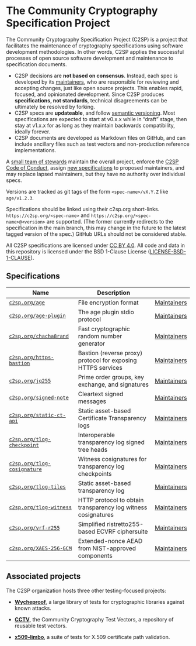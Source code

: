 # The Community Cryptography Specification Project

The Community Cryptography Specification Project (C2SP) is a project that
facilitates the maintenance of cryptography specifications using software
development methodologies. In other words, C2SP applies the successful processes
of open source software development and maintenance to specification documents.

* C2SP decisions are **not based on consensus**. Instead, each spec is developed
  by its [maintainers], who are responsible for reviewing and accepting changes,
  just like open source projects. This enables rapid, focused, and opinionated
  development. Since C2SP produces **specifications, not standards**, technical
  disagreements can be ultimately be resolved by forking.
* C2SP specs are **updateable**, and follow [semantic versioning]. Most
  specifications are expected to start at v0.x.x while in “draft” stage, then
  stay at v1.x.x for as long as they maintain backwards compatibility, ideally
  forever.
* C2SP documents are developed as Markdown files on GitHub, and can include
  ancillary files such as test vectors and non-production reference
  implementations.

A [small team of stewards] maintain the overall project, enforce the [C2SP Code
of Conduct], assign [new specifications] to proposed maintainers, and may
replace lapsed maintainers, but they have no authority over individual specs.

Versions are tracked as git tags of the form `<spec-name>/vX.Y.Z` like
`age/v1.2.3`.

Specifications should be linked using their c2sp.org short-links.
`https://c2sp.org/<spec-name>` and `https://c2sp.org/<spec-name>@<version>` are
supported. (The former currently redirects to the specification in the main
branch, this may change in the future to the latest tagged version of the spec.)
GitHub URLs should not be considered stable.

All C2SP specifications are licensed under [CC BY
4.0](https://creativecommons.org/licenses/by/4.0/). All code and data in this
repository is licensed under the BSD 1-Clause License ([LICENSE-BSD-1-CLAUSE]).

[maintainers]: https://github.com/orgs/C2SP/teams/maintainers
[semantic versioning]: https://semver.org/
[small team of stewards]: https://github.com/orgs/C2SP/teams/stewards
[C2SP Code of Conduct]: CODE_OF_CONDUCT.md
[new specifications]: CONTRIBUTING.md#new-specifications
[LICENSE-BSD-1-CLAUSE]: LICENSE-BSD-1-CLAUSE

## Specifications

| Name | Description |  |
| --- | --- | --- |
| [`c2sp.org/age`](https://c2sp.org/age) | File encryption format | [Maintainers](https://github.com/orgs/C2SP/teams/age) |
| [`c2sp.org/age-plugin`](https://c2sp.org/age-plugin) | The age plugin stdio protocol | [Maintainers](https://github.com/orgs/C2SP/teams/age-plugin) |
| [`c2sp.org/chacha8rand`](https://c2sp.org/chacha8rand) | Fast cryptographic random number generator | [Maintainers](https://github.com/orgs/C2SP/teams/chacha8rand) |
| [`c2sp.org/https-bastion`](https://c2sp.org/https-bastion) | Bastion (reverse proxy) protocol for exposing HTTPS services | [Maintainers](https://github.com/orgs/C2SP/teams/https-bastion) |
| [`c2sp.org/jq255`](https://c2sp.org/jq255) | Prime order groups, key exchange, and signatures | [Maintainers](https://github.com/orgs/C2SP/teams/jq255) |
| [`c2sp.org/signed-note`](https://c2sp.org/signed-note) | Cleartext signed messages | [Maintainers](https://github.com/orgs/C2SP/teams/signed-note) |
| [`c2sp.org/static-ct-api`](https://c2sp.org/static-ct-api) | Static asset-based Certificate Transparency logs | [Maintainers](https://github.com/orgs/C2SP/teams/static-ct-api) |
| [`c2sp.org/tlog-checkpoint`](https://c2sp.org/tlog-checkpoint) | Interoperable transparency log signed tree heads | [Maintainers](https://github.com/orgs/C2SP/teams/tlog-checkpoint) |
| [`c2sp.org/tlog-cosignature`](https://c2sp.org/tlog-cosignature) | Witness cosignatures for transparency log checkpoints | [Maintainers](https://github.com/orgs/C2SP/teams/tlog-cosignature) |
| [`c2sp.org/tlog-tiles`](https://c2sp.org/tlog-tiles) | Static asset-based transparency log | [Maintainers](https://github.com/orgs/C2SP/teams/tlog-tiles) |
| [`c2sp.org/tlog-witness`](https://c2sp.org/tlog-witness) | HTTP protocol to obtain transparency log witness cosignatures | [Maintainers](https://github.com/orgs/C2SP/teams/tlog-witness) |
| [`c2sp.org/vrf-r255`](https://c2sp.org/vrf-r255) | Simplified ristretto255-based ECVRF ciphersuite | [Maintainers](https://github.com/orgs/C2SP/teams/vrf-r255) |
| [`c2sp.org/XAES-256-GCM`](https://c2sp.org/XAES-256-GCM) | Extended-nonce AEAD from NIST-approved components | [Maintainers](https://github.com/orgs/C2SP/teams/XAES-256-GCM) |

## Associated projects

The C2SP organization hosts three other testing-focused projects:

* [**Wycheproof**](https://github.com/C2SP/wycheproof), a large library of tests
  for cryptographic libraries against known attacks.

* [**CCTV**](https://github.com/C2SP/CCTV), the Community Cryptography Test
  Vectors, a repository of reusable test vectors.

* [**x509-limbo**](https://github.com/C2SP/x509-limbo), a suite of tests for
  X.509 certificate path validation.
